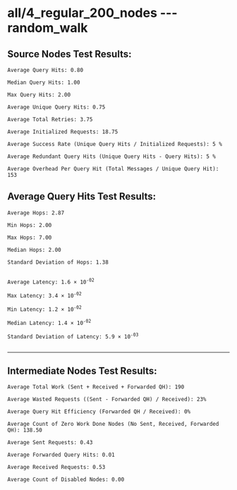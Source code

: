 # all/4_regular_200_nodes --- random_walk
## Source Nodes Test Results:
	Average Query Hits: 0.80

	Median Query Hits: 1.00

	Max Query Hits: 2.00

	Average Unique Query Hits: 0.75

	Average Total Retries: 3.75

	Average Initialized Requests: 18.75

	Average Success Rate (Unique Query Hits / Initialized Requests): 5 %

	Average Redundant Query Hits (Unique Query Hits - Query Hits): 5 %

	Average Overhead Per Query Hit (Total Messages / Unique Query Hit): 153



## Average Query Hits Test Results:
<pre><code>Average Hops: 2.87

Min Hops: 2.00

Max Hops: 7.00

Median Hops: 2.00

Standard Deviation of Hops: 1.38


Average Latency: 1.6 × 10<sup>-02</sup>

Max Latency: 3.4 × 10<sup>-02</sup>

Min Latency: 1.2 × 10<sup>-02</sup>

Median Latency: 1.4 × 10<sup>-02</sup>

Standard Deviation of Latency: 5.9 × 10<sup>-03</sup>

</code></pre>

---------------------------------------------
## Intermediate Nodes Test Results:

	Average Total Work (Sent + Received + Forwarded QH): 190

	Average Wasted Requests ((Sent - Forwarded QH) / Received): 23%

	Average Query Hit Efficiency (Forwarded QH / Received): 0%

	Average Count of Zero Work Done Nodes (No Sent, Received, Forwarded QH): 138.50

	Average Sent Requests: 0.43

	Average Forwarded Query Hits: 0.01

	Average Received Requests: 0.53

	Average Count of Disabled Nodes: 0.00

